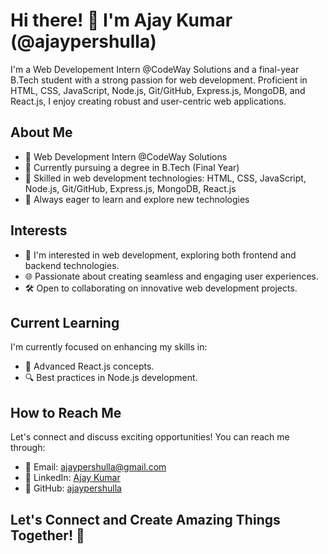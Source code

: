 # Hi there! 👋 I'm Ajay Kumar (@ajaypershulla)

I'm a Web Developement Intern @CodeWay Solutions and a final-year B.Tech student with a strong passion for web development. Proficient in HTML, CSS, JavaScript, Node.js, Git/GitHub, Express.js, MongoDB, and React.js, I enjoy creating robust and user-centric web applications.

## About Me
- 💼 Web Development Intern @CodeWay Solutions
- 💼 Currently pursuing a degree in B.Tech (Final Year)
- 🚀 Skilled in web development technologies: HTML, CSS, JavaScript, Node.js, Git/GitHub, Express.js, MongoDB, React.js
- 🌱 Always eager to learn and explore new technologies

## Interests

- 👀 I'm interested in web development, exploring both frontend and backend technologies.
- 🌐 Passionate about creating seamless and engaging user experiences.
- 🛠️ Open to collaborating on innovative web development projects.

## Current Learning

I'm currently focused on enhancing my skills in:

- 🚧 Advanced React.js concepts.
- 🔍 Best practices in Node.js development.


## How to Reach Me

Let's connect and discuss exciting opportunities! You can reach me through:

- 📧 Email: ajaypershulla@gmail.com
- 💼 LinkedIn: [Ajay Kumar](https://www.linkedin.com/in/ajaypershulla/)
- 🐙 GitHub: [ajaypershulla](https://github.com/ajaypershulla)

## Let's Connect and Create Amazing Things Together! 🚀

